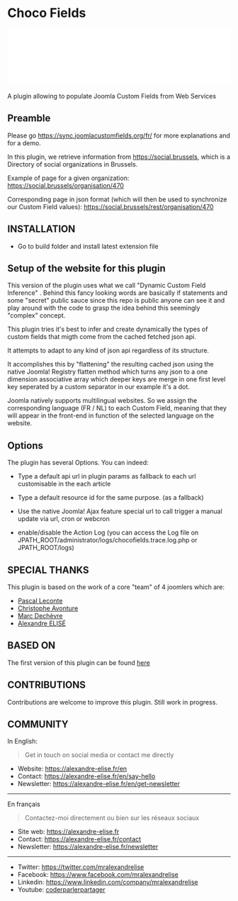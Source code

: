 # Choco Fields

![Banner](./banner.svg)

A plugin allowing to populate Joomla Custom Fields from Web Services

## Preamble

Please go <https://sync.joomlacustomfields.org/fr/> for more explanations and for a demo.

In this plugin, we retrieve information from <https://social.brussels>, which is a Directory of social organizations in Brussels.

Example of page for a given organization: <https://social.brussels/organisation/470>

Corresponding page in json format (which will then be used to synchronize our Custom Field values): <https://social.brussels/rest/organisation/470>

## INSTALLATION
 * Go to build folder and install latest extension file


## Setup of the website for this plugin

This version of the plugin uses what we call "Dynamic Custom Field Inference" . Behind this fancy looking words are basically if statements and some "secret" public sauce since this repo is public anyone can see it and play around with the code to grasp the idea behind this seemingly "complex" concept.

This plugin tries it's best to infer and create dynamically the types of custom fields that migth come from the cached fetched json api.

It attempts to adapt to any kind of json api regardless of its structure.

It accomplishes this by "flattening" the resulting cached json using the native Joomla! Registry flatten method which turns any json to a one dimension associative array which deeper keys are merge in one first level key seperated by a custom separator in our example it's a dot.

Joomla natively supports multilingual websites. So we assign the corresponding language (FR / NL) to each Custom Field, meaning that they will appear in the front-end in function of the selected language on the website.

## Options

The plugin has several Options. You can indeed:
- Type a default api url in plugin params as fallback to each url customisable in the each article
- Type a default resource id for the same purpose. (as a fallback)

- Use the native Joomla! Ajax feature special url to call trigger a manual update via url, cron or webcron
- enable/disable the Action Log (you can access the Log file on JPATH_ROOT/administrator/logs/chocofields.trace.log.php or JPATH_ROOT/logs)

## SPECIAL THANKS
This plugin is based on the work of a core "team" of 4 joomlers which are:

* [Pascal Leconte](https://www.conseilgouz.com)
* [Christophe Avonture](https://avonture.be)
* [Marc Dechèvre](https://woluweb.be)
* [Alexandre ELISÉ](https://alexandre-elise.fr)


## BASED ON
The first version of this plugin can be found [here](https://github.com/woluweb/updatecf)

## CONTRIBUTIONS
Contributions are welcome to improve this plugin. Still work in progress.

## COMMUNITY

In English:

> Get in touch on social media or contact me directly

* Website: https://alexandre-elise.fr/en
* Contact: https://alexandre-elise.fr/en/say-hello
* Newsletter: https://alexandre-elise.fr/en/get-newsletter

---------------------------------------------------

En français

> Contactez-moi directement ou bien sur les réseaux sociaux

* Site web: https://alexandre-elise.fr
* Contact: https://alexandre-elise.fr/contact
* Newsletter: https://alexandre-elise.fr/newsletter

-------------------------------------------------------

* Twitter: https://twitter.com/mralexandrelise
* Facebook: https://www.facebook.com/mralexandrelise
* Linkedin: https://www.linkedin.com/company/mralexandrelise
* Youtube: [coderparlerpartager](https://www.youtube.com/channel/UCCya8rIL-PVHm8Mt4QPW-xw?sub_confirmation=1)
